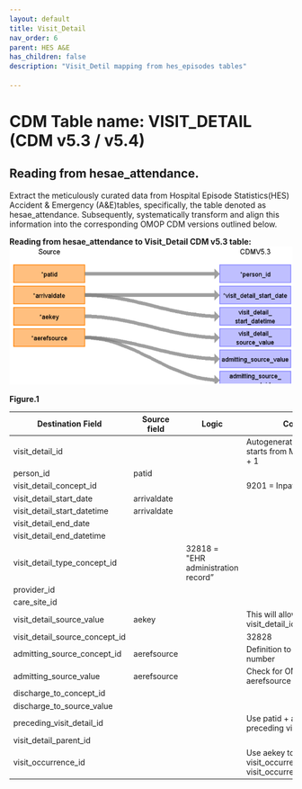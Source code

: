 ```yaml
---
layout: default
title: Visit_Detail
nav_order: 6
parent: HES A&E
has_children: false
description: "Visit_Detil mapping from hes_episodes tables"

---
```



# CDM Table name: VISIT_DETAIL (CDM v5.3 / v5.4)

## Reading from hesae_attendance.

Extract the meticulously curated data from Hospital Episode Statistics(HES) Accident & Emergency (A&E)tables, specifically, the table denoted as hesae_attendance. Subsequently, systematically transform and align this information into the corresponding OMOP CDM versions outlined below.

**Reading from hesae_attendance to Visit_Detail CDM v5.3 table:**
![](images/image4.png)

**Figure.1**

| Destination Field | Source field | Logic | Comment field |
| --- | --- | --- | --- |
| visit_detail_id |  |  | Autogenerate: if table is empty, starts from MAX(public.visit_detail) + 1|
| person_id | patid |  |  |
| visit_detail_concept_id |  |  | 9201 = Inpatient visit |
| visit_detail_start_date | arrivaldate | |  |
| visit_detail_start_datetime | arrivaldate | |  |
| visit_detail_end_date |  | | |
| visit_detail_end_datetime | | |  |
| visit_detail_type_concept_id |  | 32818 = "EHR administration record” |  |
| provider_id | |  | |
| care_site_id | |  |  |
| visit_detail_source_value | aekey | | This will allow us to retrieve visit_detail_id using patid. |
| visit_detail_source_concept_id |  |  | 32828 |
| admitting_source_concept_id | aerefsource |  | Definition to be added instead of number |
| admitting_source_value | aerefsource |  | Check for OMOP codes from aerefsource |
| discharge_to_concept_id | |  |  |
| discharge_to_source_value |  |  |  |
| preceding_visit_detail_id |  |  | Use patid + aekey where to get the preceding visit_detail_id if any.|
| visit_detail_parent_id |  |  |  |
| visit_occurrence_id |  |  | Use aekey to retrieve visit_occurrence_id from visit_occurrence.visit_source_value |